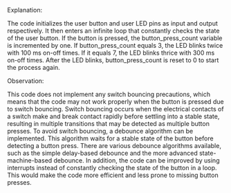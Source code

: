 Explanation: 

The code initializes the user button and user LED pins as input and output respectively. It then enters an infinite loop that constantly checks the state of the user button. If the button is pressed, the button_press_count variable is incremented by one. If button_press_count equals 3, the LED blinks twice with 100 ms on-off times. If it equals 7, the LED blinks thrice with 300 ms on-off times. After the LED blinks, button_press_count is reset to 0 to start the process again.

Observation: 

This code does not implement any switch bouncing precautions, which means that the code may not work properly when the button is pressed due to switch bouncing. Switch bouncing occurs when the electrical contacts of a switch make and break contact rapidly before settling into a stable state, resulting in multiple transitions that may be detected as multiple button presses. To avoid switch bouncing, a debounce algorithm can be implemented. This algorithm waits for a stable state of the button before detecting a button press. There are various debounce algorithms available, such as the simple delay-based debounce and the more advanced state-machine-based debounce. In addition, the code can be improved by using interrupts instead of constantly checking the state of the button in a loop. This would make the code more efficient and less prone to missing button presses.
